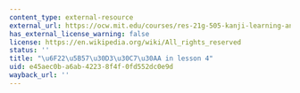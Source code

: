 ```yaml
---
content_type: external-resource
external_url: https://ocw.mit.edu/courses/res-21g-505-kanji-learning-any-time-any-place-for-japanese-v-spring-2022/resources/mitres21g_505s22_l4/
has_external_license_warning: false
license: https://en.wikipedia.org/wiki/All_rights_reserved
status: ''
title: "\u6F22\u5B57\u30D3\u30C7\u30AA in lesson 4"
uid: e45aec0b-a6ab-4223-8f4f-0fd552dc0e9d
wayback_url: ''
---
```

